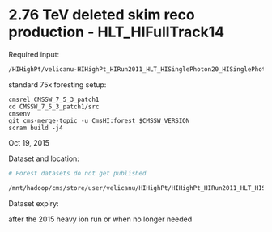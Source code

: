 # 2.76 TeV deleted skim reco production - HLT_HIFullTrack14

Required input: 
```bash
/HIHighPt/velicanu-HIHighPt_HIRun2011_HLT_HISinglePhoton20_HISinglePhoton30_RECO_753p1-fd44351629dd155a25de2b4c109c824c/USER
```

standard 75x foresting setup:
```
cmsrel CMSSW_7_5_3_patch1
cd CMSSW_7_5_3_patch1/src
cmsenv
git cms-merge-topic -u CmsHI:forest_$CMSSW_VERSION
scram build -j4
```

Oct 19, 2015

Dataset and location:

```bash
# Forest datasets do not get published

/mnt/hadoop/cms/store/user/velicanu/HIHighPt/HIHighPt_HIRun2011_HLT_HISinglePhoton20_HISinglePhoton30_FOREST_753p1_v0/151019_172910/0000
```

Dataset expiry:

after the 2015 heavy ion run or when no longer needed

